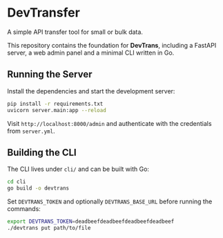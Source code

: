 # DevTransfer

A simple API transfer tool for small or bulk data.

This repository contains the foundation for **DevTrans**, including a FastAPI
server, a web admin panel and a minimal CLI written in Go.

## Running the Server

Install the dependencies and start the development server:

```bash
pip install -r requirements.txt
uvicorn server.main:app --reload
```

Visit `http://localhost:8000/admin` and authenticate with the credentials from
`server.yml`.

## Building the CLI

The CLI lives under `cli/` and can be built with Go:

```bash
cd cli
go build -o devtrans
```

Set `DEVTRANS_TOKEN` and optionally `DEVTRANS_BASE_URL` before running the
commands:

```bash
export DEVTRANS_TOKEN=deadbeefdeadbeefdeadbeefdeadbeef
./devtrans put path/to/file
```
